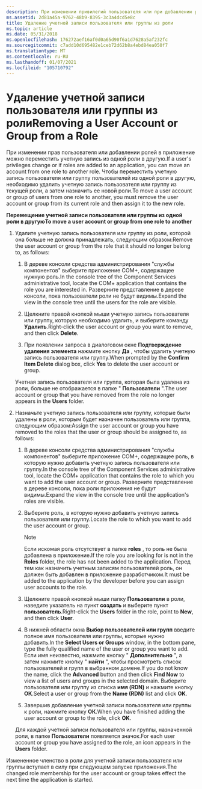 ```yaml
---
description: При изменении привилегий пользователя или при добавлении ролей в приложение можно переместить учетную запись из одной роли в другую.
ms.assetid: 2d81a45a-9762-48b9-8395-3c3a4dcd5e8c
title: Удаление учетной записи пользователя или группы из роли
ms.topic: article
ms.date: 05/31/2018
ms.openlocfilehash: 176272aef16af0d0a65d90f6a1d7628a5af232fc
ms.sourcegitcommit: c7add10d695482e1ceb72d62b8a4ebd84ea050f7
ms.translationtype: MT
ms.contentlocale: ru-RU
ms.lasthandoff: 01/07/2021
ms.locfileid: "105710792"
---
```

# <a name="removing-a-user-account-or-group-from-a-role"></a><span data-ttu-id="a70a8-103">Удаление учетной записи пользователя или группы из роли</span><span class="sxs-lookup"><span data-stu-id="a70a8-103">Removing a User Account or Group from a Role</span></span>

<span data-ttu-id="a70a8-104">При изменении прав пользователя или добавлении ролей в приложение можно переместить учетную запись из одной роли в другую.</span><span class="sxs-lookup"><span data-stu-id="a70a8-104">If a user's privileges change or if roles are added to an application, you can move an account from one role to another role.</span></span> <span data-ttu-id="a70a8-105">Чтобы переместить учетную запись пользователя или группу пользователей из одной роли в другую, необходимо удалить учетную запись пользователя или группу из текущей роли, а затем назначить ее новой роли.</span><span class="sxs-lookup"><span data-stu-id="a70a8-105">To move a user account or group of users from one role to another, you must remove the user account or group from its current role and then assign it to the new role.</span></span>

<span data-ttu-id="a70a8-106">**Перемещение учетной записи пользователя или группы из одной роли в другую**</span><span class="sxs-lookup"><span data-stu-id="a70a8-106">**To move a user account or group from one role to another**</span></span>

1.  <span data-ttu-id="a70a8-107">Удалите учетную запись пользователя или группу из роли, которой она больше не должна принадлежать, следующим образом:</span><span class="sxs-lookup"><span data-stu-id="a70a8-107">Remove the user account or group from the role that it should no longer belong to, as follows:</span></span>

    1.  <span data-ttu-id="a70a8-108">В дереве консоли средства администрирования "службы компонентов" выберите приложение COM+, содержащее нужную роль.</span><span class="sxs-lookup"><span data-stu-id="a70a8-108">In the console tree of the Component Services administrative tool, locate the COM+ application that contains the role you are interested in.</span></span> <span data-ttu-id="a70a8-109">Разверните представление в дереве консоли, пока пользователи роли не будут видимы.</span><span class="sxs-lookup"><span data-stu-id="a70a8-109">Expand the view in the console tree until the users for the role are visible.</span></span>

    2.  <span data-ttu-id="a70a8-110">Щелкните правой кнопкой мыши учетную запись пользователя или группу, которую необходимо удалить, и выберите команду **Удалить**.</span><span class="sxs-lookup"><span data-stu-id="a70a8-110">Right-click the user account or group you want to remove, and then click **Delete**.</span></span>

    3.  <span data-ttu-id="a70a8-111">При появлении запроса в диалоговом окне **Подтверждение удаления элемента** нажмите кнопку **Да** , чтобы удалить учетную запись пользователя или группу.</span><span class="sxs-lookup"><span data-stu-id="a70a8-111">When prompted by the **Confirm Item Delete** dialog box, click **Yes** to delete the user account or group.</span></span>

    <span data-ttu-id="a70a8-112">Учетная запись пользователя или группа, которая была удалена из роли, больше не отображается в папке " **Пользователи** ".</span><span class="sxs-lookup"><span data-stu-id="a70a8-112">The user account or group that you have removed from the role no longer appears in the **Users** folder.</span></span>

2.  <span data-ttu-id="a70a8-113">Назначьте учетную запись пользователя или группу, которые были удалены в роли, которым будет назначен пользователь или группа, следующим образом:</span><span class="sxs-lookup"><span data-stu-id="a70a8-113">Assign the user account or group you have removed to the roles that the user or group should be assigned to, as follows:</span></span>

    1.  <span data-ttu-id="a70a8-114">В дереве консоли средства администрирования "службы компонентов" выберите приложение COM+, содержащее роль, в которую нужно добавить учетную запись пользователя или группу.</span><span class="sxs-lookup"><span data-stu-id="a70a8-114">In the console tree of the Component Services administrative tool, locate the COM+ application that contains the role to which you want to add the user account or group.</span></span> <span data-ttu-id="a70a8-115">Разверните представление в дереве консоли, пока роли приложения не будут видимы.</span><span class="sxs-lookup"><span data-stu-id="a70a8-115">Expand the view in the console tree until the application's roles are visible.</span></span>

    2.  <span data-ttu-id="a70a8-116">Выберите роль, в которую нужно добавить учетную запись пользователя или группу.</span><span class="sxs-lookup"><span data-stu-id="a70a8-116">Locate the role to which you want to add the user account or group.</span></span>

        > [!Note]  
        > <span data-ttu-id="a70a8-117">Если искомая роль отсутствует в папке **roles** , то роль не была добавлена в приложение.</span><span class="sxs-lookup"><span data-stu-id="a70a8-117">If the role you are looking for is not in the **Roles** folder, the role has not been added to the application.</span></span> <span data-ttu-id="a70a8-118">Перед тем как назначить учетным записям пользователей роль, он должен быть добавлен в приложение разработчиком.</span><span class="sxs-lookup"><span data-stu-id="a70a8-118">It must be added to the application by the developer before you can assign user accounts to the role.</span></span>

         

    3.  <span data-ttu-id="a70a8-119">Щелкните правой кнопкой мыши папку **Пользователи** в роли, наведите указатель на пункт **создать** и выберите пункт **пользователь**.</span><span class="sxs-lookup"><span data-stu-id="a70a8-119">Right-click the **Users** folder in the role, point to **New**, and then click **User**.</span></span>

    4.  <span data-ttu-id="a70a8-120">В нижней области окна **Выбор пользователей или групп** введите полное имя пользователя или группы, которые нужно добавить.</span><span class="sxs-lookup"><span data-stu-id="a70a8-120">In the **Select Users or Groups** window, in the bottom pane, type the fully qualified name of the user or group you want to add.</span></span> <span data-ttu-id="a70a8-121">Если имя неизвестно, нажмите кнопку " **Дополнительно** ", а затем нажмите кнопку " **найти** ", чтобы просмотреть список пользователей и групп в выбранном домене.</span><span class="sxs-lookup"><span data-stu-id="a70a8-121">If you do not know the name, click the **Advanced** button and then click **Find Now** to view a list of users and groups in the selected domain.</span></span> <span data-ttu-id="a70a8-122">Выберите пользователя или группу из списка **имя (RDN)** и нажмите кнопку **ОК**.</span><span class="sxs-lookup"><span data-stu-id="a70a8-122">Select a user or group from the **Name (RDN)** list and click **OK**.</span></span>

    5.  <span data-ttu-id="a70a8-123">Завершив добавление учетной записи пользователя или группы к роли, нажмите кнопку **ОК**.</span><span class="sxs-lookup"><span data-stu-id="a70a8-123">When you have finished adding the user account or group to the role, click **OK**.</span></span>

    <span data-ttu-id="a70a8-124">Для каждой учетной записи пользователя или группы, назначенной роли, в папке **Пользователи** появляется значок.</span><span class="sxs-lookup"><span data-stu-id="a70a8-124">For each user account or group you have assigned to the role, an icon appears in the **Users** folder.</span></span>

<span data-ttu-id="a70a8-125">Измененное членство в роли для учетной записи пользователя или группы вступает в силу при следующем запуске приложения.</span><span class="sxs-lookup"><span data-stu-id="a70a8-125">The changed role membership for the user account or group takes effect the next time the application is started.</span></span>

 

 




